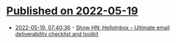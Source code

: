# [Published on 2022-05-19](index.md)

* [2022-05-19, 07:40:36](https://news.ycombinator.com/item?id=31431825) - [Show HN: HelloInbox – Ultimate email deliverability checklist and toolkit](https://www.helloinbox.email)
